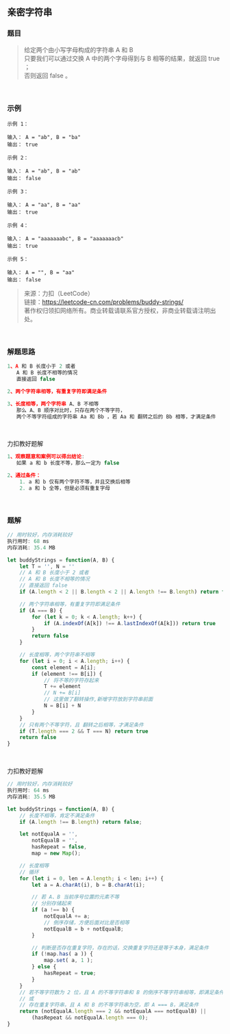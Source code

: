 ## 亲密字符串

### 题目

> 给定两个由小写字母构成的字符串 A 和 B <br>
只要我们可以通过交换 A 中的两个字母得到与 B 相等的结果，就返回 true ；<br>
否则返回 false 。

<br>

### 示例
```
示例 1：

输入： A = "ab", B = "ba"
输出： true
```

```
示例 2：

输入： A = "ab", B = "ab"
输出： false
```

```
示例 3：

输入： A = "aa", B = "aa"
输出： true
```

```
示例 4：

输入： A = "aaaaaaabc", B = "aaaaaaacb"
输出： true
```

```
示例 5：

输入： A = "", B = "aa"
输出： false
```

>来源：力扣（LeetCode）<br>
链接：https://leetcode-cn.com/problems/buddy-strings/<br>
著作权归领扣网络所有。商业转载请联系官方授权，非商业转载请注明出处。

<br>

### 解题思路
```javascript
1、A 和 B 长度小于 2 或者 
   A 和 B 长度不相等的情况
   直接返回 false

2、两个字符串相等，有重复字符即满足条件

3、长度相等，两个字符串 A、B 不相等
   那么 A、B 顺序对比时，只存在两个不等字符， 
   两个不等字符组成的字符串 Aa 和 Bb ，若 Aa 和 翻转之后的 Bb 相等，才满足条件
```

<br>

力扣教好题解
```javascript
1、观察题意和案例可以得出结论:
   如果 a 和 b 长度不等，那么一定为 false

2、通过条件：
    1. a 和 b 仅有两个字符不等，并且交换后相等
    2. a 和 b 全等，但是必须有重复字母
```

<br>

### 题解
```javascript
// 用时较好，内存消耗较好
执行用时: 68 ms
内存消耗: 35.4 MB

let buddyStrings = function(A, B) {
    let T = '', N = ''
    // A 和 B 长度小于 2 或者 
    // A 和 B 长度不相等的情况
    // 直接返回 false
    if (A.length < 2 || B.length < 2 || A.length !== B.length) return false

    // 两个字符串相等，有重复字符即满足条件
    if (A === B) {
        for (let k = 0; k < A.length; k++) {
            if (A.indexOf(A[k]) !== A.lastIndexOf(A[k])) return true
        }
        return false
    }

    // 长度相等，两个字符串不相等
    for (let i = 0; i < A.length; i++) {
        const element = A[i];
        if (element !== B[i]) {
            // 将不等的字符存起来
            T += element
            // N += B[i]
            // 这里做了翻转操作,新增字符放到字符串前面
            N = B[i] + N
        }
    }
    // 只有两个不等字符，且 翻转之后相等，才满足条件
    if (T.length === 2 && T === N) return true
    return false
}
```

<br>

力扣教好题解
```javascript
// 用时较好，内存消耗较好
执行用时: 64 ms
内存消耗: 35.5 MB

let buddyStrings = function(A, B) {
    // 长度不相等，肯定不满足条件
    if (A.length !== B.length) return false;

    let notEqualA = '',
        notEqualB = '',
        hasRepeat = false,
        map = new Map();

    // 长度相等
    // 循环
    for (let i = 0, len = A.length; i < len; i++) {
        let a = A.charAt(i), b = B.charAt(i);

        // 若 A、B 当前序号位置的元素不等
        // 分别存储起来
        if (a !== b) {
            notEqualA += a;
            // 倒序存储，方便后面对比是否相等
            notEqualB = b + notEqualB;
        }

        // 判断是否存在重复字符，存在的话，交换重复字符还是等于本身，满足条件
        if (!map.has( a )) {
            map.set( a, 1 );
        } else {
            hasRepeat = true;
        }
    }
    // 若不等字符数为 2 位，且 A 的不等字符串和 B 的倒序不等字符串相等，即满足条件
    // 或
    // 存在重复字符串，且 A 和 B 的不等字符串为空，即 A === B，满足条件
    return (notEqualA.length === 2 && notEqualA === notEqualB) || 
        (hasRepeat && notEqualA.length === 0);
}
```
<br>